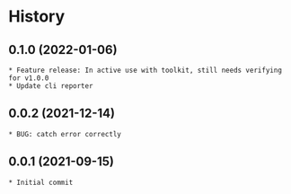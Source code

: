 # History

## 0.1.0 (2022-01-06)
    * Feature release: In active use with toolkit, still needs verifying for v1.0.0
    * Update cli reporter

## 0.0.2 (2021-12-14)
    * BUG: catch error correctly

## 0.0.1 (2021-09-15)
    * Initial commit
